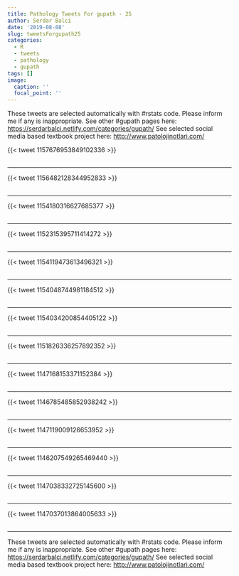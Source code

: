 ```yaml
---
title: Pathology Tweets For gupath - 25
author: Serdar Balci
date: '2019-08-08'
slug: tweetsForgupath25
categories:
  - R
  - tweets
  - pathology
  - gupath
tags: []
image:
  caption: ''
  focal_point: ''
---
```



These tweets are selected automatically with #rstats code. Please inform me if any is inappropriate.
See other #gupath pages here: https://serdarbalci.netlify.com/categories/gupath/ 
See selected social media based textbook project here: http://www.patolojinotlari.com/

{{< tweet 1157676953849102336 >}}
<br>
<br>
<hr>
{{< tweet 1156482128344952833 >}}
<br>
<br>
<hr>
{{< tweet 1154180316627685377 >}}
<br>
<br>
<hr>
{{< tweet 1152315395711414272 >}}
<br>
<br>
<hr>
{{< tweet 1154119473613496321 >}}
<br>
<br>
<hr>
{{< tweet 1154048744981184512 >}}
<br>
<br>
<hr>
{{< tweet 1154034200854405122 >}}
<br>
<br>
<hr>
{{< tweet 1151826336257892352 >}}
<br>
<br>
<hr>
{{< tweet 1147168153371152384 >}}
<br>
<br>
<hr>
{{< tweet 1146785485852938242 >}}
<br>
<br>
<hr>
{{< tweet 1147119009126653952 >}}
<br>
<br>
<hr>
{{< tweet 1146207549265469440 >}}
<br>
<br>
<hr>
{{< tweet 1147038332725145600 >}}
<br>
<br>
<hr>
{{< tweet 1147037013864005633 >}}
<br>
<br>
<hr>


These tweets are selected automatically with #rstats code. Please inform me if any is inappropriate.
See other #gupath pages here: https://serdarbalci.netlify.com/categories/gupath/ 
See selected social media based textbook project here: http://www.patolojinotlari.com/
